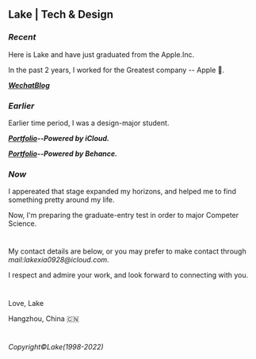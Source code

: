 ## Lake | Tech & Design

### _Recent_

Here is Lake and have just graduated from the Apple.Inc.

In the past 2 years, I worked for the Greatest company -- Apple 🍎.

_**[WechatBlog](https://mp.weixin.qq.com/s?__biz=MzU1NTY5MDU2OQ==&mid=2247483801&idx=1&sn=e62cf87115a93013339145f60bcfe9d8&chksm=fbd13ebfcca6b7a9a11e0310e19059356ca88dbb1c33da325f7a30f33f9578a786ff24a5e336&token=549323447&lang=zh_CN#rd)**_

### _Earlier_

Earlier time period, I was a design-major student.

_**[Portfolio](https://www.icloud.com.cn/keynote/0fdzznULKiOtoG5AT5WHVReGg#Personal_Portfolio_2021)--Powered by iCloud.**_

_**[Portfolio](https://www.behance.net/gallery/141884391/Personal-Portfolio-2021?)--Powered by Behance.**_

### _Now_

I appereated that stage expanded my horizons, and helped me to find something pretty around my life.

Now, I'm preparing the graduate-entry test in order to major Competer Science.

#

My contact details are below, or you may prefer to make contact through _mail:lakexia0928@icloud.com_.

I respect and admire your work, and look forward to connecting with you.
#
Love, Lake

Hangzhou, China 🇨🇳 

#
_Copyright©️Lake(1998-2022)_
